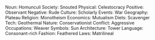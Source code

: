 Noun: Homunculi
Society: Snouted
Physical: Celestocracy
Positive: Observant
Negative: Rude
Culture: Scholarly
Events: War
Geography: Plateau
Religion: Monotheism
Economics: Mutualism
Diets: Scavenger
Tech: Geothermal
Nature: Conservationist
Conflict: Aggressive
Occupations: Weaver
Symbols: Sun
Architecture: Tower
Language: Consonant-rich
Fashion: Feathered
Laws: Matrilineal